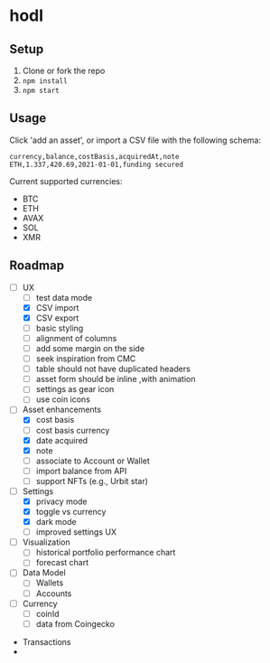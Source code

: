 # hodl

## Setup

1. Clone or fork the repo
1. `npm install`
1. `npm start`

## Usage

Click 'add an asset', or import a CSV file with the following schema:

```csv
currency,balance,costBasis,acquiredAt,note
ETH,1.337,420.69,2021-01-01,funding secured
```

Current supported currencies:
- BTC
- ETH
- AVAX
- SOL
- XMR

## Roadmap

- [ ] UX
  - [ ] test data mode
  - [x] CSV import
  - [x] CSV export
  - [ ] basic styling
  - [ ] alignment of columns
  - [ ] add some margin on the side
  - [ ] seek inspiration from CMC
  - [ ] table should not have duplicated headers
  - [ ] asset form should be inline ,with animation
  - [ ] settings as gear icon
  - [ ] use coin icons
- [ ] Asset enhancements
  - [x] cost basis
  - [ ] cost basis currency
  - [x] date acquired
  - [x] note
  - [ ] associate to Account or Wallet
  - [ ] import balance from API
  - [ ] support NFTs (e.g., Urbit star)
- [ ] Settings
  - [x] privacy mode
  - [x] toggle vs currency
  - [x] dark mode
  - [ ] improved settings UX
- [ ] Visualization
  - [ ] historical portfolio performance chart
  - [ ] forecast chart
- [ ] Data Model
  - [ ] Wallets
  - [ ] Accounts
- [ ] Currency
  - [ ] coinId
  - [ ] data from Coingecko

- Transactions
- 